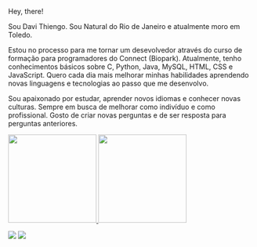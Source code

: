 Hey, there! 

Sou Davi Thiengo. Sou Natural do Rio de Janeiro e atualmente moro em Toledo.

Estou no processo para me tornar um desevolvedor através do curso de formação para programadores do Connect (Biopark). Atualmente, tenho conhecimentos básicos sobre C, Python, Java, MySQL, HTML, CSS e JavaScript. Quero cada dia mais melhorar minhas habilidades aprendendo novas linguagens e tecnologias ao passo que me desenvolvo.

Sou apaixonado por estudar, aprender novos idiomas e conhecer novas culturas. Sempre em busca de melhorar como indivíduo e como profissional. Gosto de criar novas perguntas e de ser resposta para perguntas anteriores.



<div>
<a href="https://github.com/dwthiengo">
<img height="180em" src="https://github-readme-stats.vercel.app/api/top-langs/?username=dwthiengo&layout=compact&langs_count=7&theme=cobalt"/>
<img height="180em" src="https://github-readme-stats.vercel.app/api?username=dwthiengo&show_icons=true&theme=cobalt&include_all_commits=true&count_private=true"/>
</div>

<a href="https://instagram.com/davithiengo" target="_blank"><img src="https://img.shields.io/badge/-Instagram-%23E4405F?style=for-the-badge&logo=instagram&logoColor=white" target="_blank"></a>
<a href="https://www.linkedin.com/in/davi-thiengo-9439321b6/" target="_blank"><img src="https://img.shields.io/badge/-LinkedIn-%230077B5?style=for-the-badge&logo=linkedin&logoColor=white" target="_blank"></a>



<!---
dwthiengo/dwthiengo is a ✨ special ✨ repository because its `README.md` (this file) appears on your GitHub profile.
You can click the Preview link to take a look at your changes.
--->
